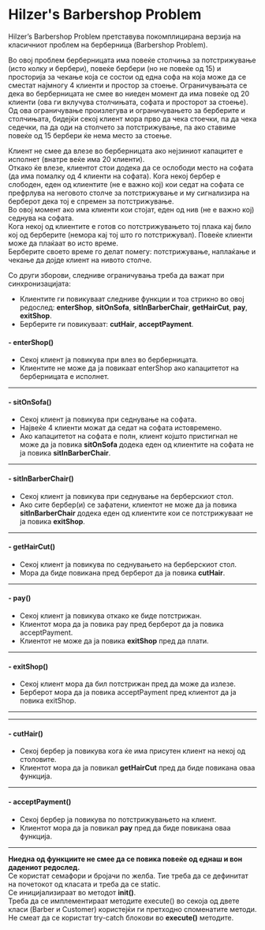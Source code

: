 Hilzer's Barbershop Problem
===========================
Hilzer’s Barbershop Probleм претставува покомплицирана верзија на класичниот проблем на берберница (Barbershop Problem).

  Во овој проблем берберницата има повеќе столчиња за потстрижување (исто колку и бербери), повеќе бербери (но не повеќе од 15) и просторија за чекање која се состои од една софа на која може да се сместат најмногу 4 клиенти и простор за стоење. Ограничувањата се дека во берберницата не смее во ниеден момент да има повеќе од 20 клиенти (ова ги вклучува столчињата, софата и просторот за стоење). Од ова ограничување произлегува и ограничувањето за берберите и столчињата, бидејќи секој клиент мора прво да чека стоечки, па да чека седечки, па да оди на столчето за потстрижување, па ако ставиме повеќе од 15 бербери ќе нема место за стоење.

  Клиент не смее да влезе во берберницата ако нејзиниот капацитет е исполнет (внатре веќе има 20 клиенти).  
Откако ќе влезе, клиентот стои додека да се ослободи место на софата (да има помалку од 4 клиенти на софата). 
Кога некој бербер е слободен, еден од клиентите (не е важно кој) кои седат на софата се префрлува на неговото столче за потстрижување и му сигнализира на берберот дека тој е спремен за потстрижување.  
Во овој момент ако има клиенти кои стојат, еден од нив (не е важно кој) седнува на софата.  
Кога некој од клиентите е готов со потстрижувањето тој плака кај било кој од берберите (немора кај тој што го потстрижувал).   Повеќе клиенти може да плаќаат во исто време.  
Берберите своето време го делат помегу: потстрижување, наплаќање и чекање да дојде клиент на нивото столче.  

Со други зборови, следниве ограничувања треба да важат при синхронизацијата: 
+ Клиентите ги повикуваат следниве функции и тоа стрикно во овој редослед: **enterShop**,  **sitOnSofa**,  **sitInBarberChair**, **getHairCut**, **pay**, **exitShop**. 
+ Берберите ги повикуваат: **cutHair**, **acceptPayment**.

#### -   enterShop()
+ Секој клиент ја повикува при влез во берберницата.
+ Клиентите не може да ја повикаат enterShop ако капацитетот на берберницата е исполнет. 

---
#### -   sitOnSofa()
+ Секој клиент ја повикува при седнување на софата.
+ Највеќе 4 клиенти можат да седат на софата истовремено.
+ Ако капацитетот на софата е полн, клиент којшто пристигнал не може да ја повика **sitOnSofa** додека еден од клиентите на софата не ја повика **sitInBarberChair**. 

---
#### -   sitInBarberChair()
+ Секој клиент ја повикува при седнување на берберскиот стол.
+ Ако сите бербер(и) се зафатени, клиентот не може да ја повика **sitInBarberChair** додека еден од клиентите кои се потстрижуваат не ја повика **exitShop**. 

---
#### -   getHairCut()
+ Секој клиент ја повикува по седнувањето на берберскиот стол.
+ Мора да биде повикана пред берберот да ја повика **cutHair**.

---
#### -   pay()
+ Секој клиент ја повикува откако ке биде потстрижан.
+ Клиентот мора да ја повика pay пред берберот да  ја повика acceptPayment. 
+ Клиентот не може да ја повика **exitShop** пред да плати.

---
#### -   exitShop()
+ Секој клиент мора да бил потстрижан пред да може да излезе.
+ Берберот мора да ја повика acceptPayment пред клиентот да ја повика exitShop. 

---
---

#### -   cutHair()
+ Секој бербер ја повикува кога ќе има присутен клиент на некој од столовите.
+ Клиентот мора да ја повикал **getHairCut** пред да биде повикана оваа функција.

---
#### -   acceptPayment()
+ Секој бербер ја повикува по потстрижувањето на клиент.
+ Клиентот мора да ја повикал **pay** пред да биде повикана оваа функција.

---

**Ниедна од функциите не смее да се повика повеќе од еднаш и вон дадениот редослед.**  
Се користат семафори и бројачи по желба. Тие треба да се дефинитат на почетокот од класата и треба да се static.  
Се иницијализираат во методот **init()**.  
Треба да се имплементираат методите execute() во секоја од двете класи (Barber и Customer) користејќи ги претходно споменатите методи.  
Не смеат да се користат try-catch блокови во **execute()** методите.
